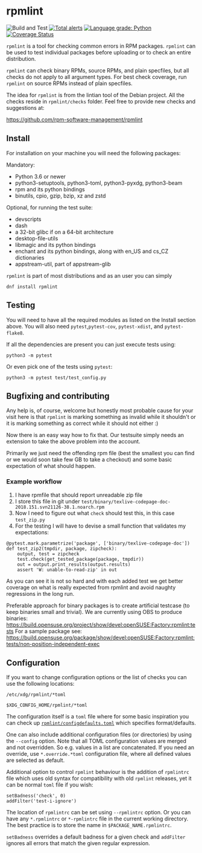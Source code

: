 # rpmlint

![Build and Test](https://github.com/rpm-software-management/rpmlint/workflows/Build%20and%20Test/badge.svg)
[![Total alerts](https://img.shields.io/lgtm/alerts/g/rpm-software-management/rpmlint.svg?logo=lgtm&logoWidth=18)](https://lgtm.com/projects/g/rpm-software-management/rpmlint/alerts/)
[![Language grade: Python](https://img.shields.io/lgtm/grade/python/g/rpm-software-management/rpmlint.svg?logo=lgtm&logoWidth=18)](https://lgtm.com/projects/g/rpm-software-management/rpmlint/context:python)
[![Coverage Status](https://coveralls.io/repos/github/rpm-software-management/rpmlint/badge.svg?branch=master)](https://coveralls.io/github/rpm-software-management/rpmlint?branch=master)

`rpmlint` is a tool for checking common errors in RPM packages.
`rpmlint` can be used to test individual packages before uploading or to check
an entire distribution.

`rpmlint` can check binary RPMs, source RPMs, and plain specfiles, but all
checks do not apply to all argument types.
For best check coverage, run `rpmlint` on source RPMs instead of
plain specfiles.

The idea for `rpmlint` is from the lintian tool of the Debian project.
All the checks reside in `rpmlint/checks` folder. Feel free to provide new
checks and suggestions at:

https://github.com/rpm-software-management/rpmlint

## Install

For installation on your machine you will need the following packages:

Mandatory:
- Python 3.6 or newer
- python3-setuptools, python3-toml, python3-pyxdg, python3-beam
- rpm and its python bindings
- binutils, cpio, gzip, bzip, xz and zstd

Optional, for running the test suite:
- devscripts
- dash
- a 32-bit glibc if on a 64-bit architecture
- desktop-file-utils
- libmagic and its python bindings
- enchant and its python bindings, along with en_US and cs_CZ dictionaries
- appstream-util, part of appstream-glib

`rpmlint` is part of most distributions and as an user you can simply

    dnf install rpmlint

## Testing

You will need to have all the required modules as listed on the Install section above.
You will also need `pytest`,`pytest-cov`, `pytest-xdist`, and `pytest-flake8`.

If all the dependencies are present you can just execute tests using:

`python3 -m pytest`

Or even pick one of the tests using `pytest`:

`python3 -m pytest test/test_config.py`

## Bugfixing and contributing

Any help is, of course, welcome but honestly most probable cause for your visit
here is that `rpmlint` is marking something as invalid while it shouldn't or
it is marking something as correct while it should not either :)

Now there is an easy way how to fix that. Our testsuite simply needs an
extension to take the above problem into the account.

Primarily we just need the offending rpm file (best the smallest you can
find or we would soon take few GB to take a checkout) and some basic
expectation of what should happen.

### Example workflow

1) I have rpmfile that should report unreadable zip file
2) I store this file in git under `test/binary/texlive-codepage-doc-2018.151.svn21126-38.1.noarch.rpm`
3) Now I need to figure out what `check` should test this, in this case `test_zip.py`
4) For the testing I will have to devise a small function that validates my expectations:

```
@pytest.mark.parametrize('package', ['binary/texlive-codepage-doc'])
def test_zip2(tmpdir, package, zipcheck):
    output, test = zipcheck
    test.check(get_tested_package(package, tmpdir))
    out = output.print_results(output.results)
    assert 'W: unable-to-read-zip' in out
```

As you can see it is not so hard and with each added test we get better
coverage on what is really expected from rpmlint and avoid naughty regressions
in the long run.

Preferable approach for binary packages is to create artificial testcase (to keep binaries small and trivial).
We are currently using OBS to produce binaries:
  https://build.opensuse.org/project/show/devel:openSUSE:Factory:rpmlint:tests
For a sample package see:
  https://build.opensuse.org/package/show/devel:openSUSE:Factory:rpmlint:tests/non-position-independent-exec

## Configuration

If you want to change configuration options or the list of checks you can
use the following locations:

`/etc/xdg/rpmlint/*toml`

`$XDG_CONFIG_HOME/rpmlint/*toml`

The configuration itself is a `toml` file where for some basic inspiration
you can check up [`rpmlint/configdefaults.toml`](rpmlint/configdefaults.toml) which specifies format/defaults.

One can also include additional configuration files (or directories) by using the `--config` option.
Note that all TOML configuration values are merged and not overridden.
So e.g. values in a list are concatenated. If you need an override,
use `*.override.*toml` configuration file, where all defined values are selected as default.

Additional option to control `rpmlint` behaviour is the addition of `rpmlintrc` file
which uses old syntax for compatibility with old `rpmlint` releases, yet
it can be normal `toml` file if you wish:

    setBadness('check', 0)
    addFilter('test-i-ignore')
    
The location of `rpmlintrc` can be set using `--rpmlintrc` option. Or you can have any `*.rpmlintrc` or 
`*-rpmlintrc` file in the current working directory.  The best practice is to store the name in `$PACKAGE_NAME.rpmlintrc`.

`setBadness` overrides a default badness for a given check and `addFilter` ignores all errors
that match the given regular expression.